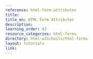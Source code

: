 ```yaml
---
reference: html-form-attributes
title:
title_en: HTML Form Attributes
description:
learning_order: 42
resource_categories: html-forms
directory: html-w3schools/html-forms
layout: tutorials
link:
---
```

